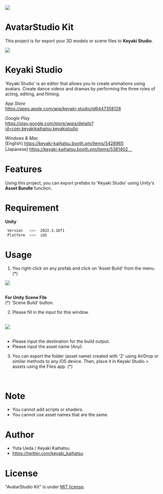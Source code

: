 <img src="https://avatar-studio.s3.ap-northeast-1.amazonaws.com/avatar_studio-kit/readme/title.png">
<br>

# AvatarStudio Kit

This project is for export your 3D models or scene files to **Keyaki Studio**.

<img src="https://img.shields.io/badge/-Unity-000000.svg?logo=unity&style=plastic">

# Keyaki Studio

'Keyaki Studio' is an editor that allows you to create animations using avatars.
Create dance videos and dramas by performing the three roles of acting, editing, and filming.
<br>

*App Store*
<br>
https://apps.apple.com/app/keyaki-studio/id6447358128

*Google Play*
<br>
https://play.google.com/store/apps/details?id=com.keyakikaihatsu.keyakistudio

*Windows & Mac*
<br>
[English]
https://keyaki-kaihatsu.booth.pm/items/5428965
<br>
[Japanese]
https://keyaki-kaihatsu.booth.pm/items/5381402　

# Features

Using this project, you can export prefabs to 'Keyaki Studio' using Unity's **Asset Bundle** function.

# Requirement

**Unity**
```bash
 Version   >>>  2022.3.16f1
 Platform  >>>  iOS
```

# Usage

1. You right-click on any prefab and click on 'Asset Build' from the menu. (*)

<img src="https://avatar-studio.s3.ap-northeast-1.amazonaws.com/avatar_studio-kit/readme/feature-01.png">
<br>
<br>

**For Unity Scene File**  
(*) 'Scene Build' button.

2. Please fill in the input for this window.
<br>

<img src="https://avatar-studio.s3.ap-northeast-1.amazonaws.com/avatar_studio-kit/readme/feature-02.png">
<br>
<br>

* Please input the destination for the build output.
* Please input the asset name (Any).

3. You can export the folder (asset name) created with '2' using AirDrop or similar methods to any iOS device. Then, place it in Keyaki Studio > assets using the Files app. (*)
<br>

# Note

* You cannot add scripts or shaders.
* You cannot use asset names that are the same.

# Author

* Yuta Ueda / Keyaki Kaihatsu
* https://twitter.com/keyaki_kaihatsu

# License

"AvatarStudio Kit" is under [MIT license](https://en.wikipedia.org/wiki/MIT_License).

